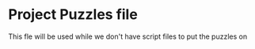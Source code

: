 # Project Puzzles file
This fle will be used while we don't have script files to put the puzzles on

<!-- 
    @todo #6:15min Wire start game, exit game and options button to its respective screens.
    @todo #31:30min When Single Enemy Target card is played, require player to select one enemy character.
    @todo #31:30min Create Flat damage effect, which causes X damage to all Target Characters. Effects must take an array of Target Characters as an input.
    @todo: #31:15min CardView must display Card Name, Art, Type and Description
-->
